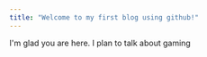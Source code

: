 ```yaml
---
title: "Welcome to my first blog using github!"
---
```


I'm glad you are here. I plan to talk about gaming
